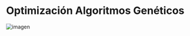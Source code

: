 # Optimización Algoritmos Genéticos

![imagen](https://user-images.githubusercontent.com/53130383/194927172-178926d6-f18f-4d29-b207-f04b52b118ad.png)
